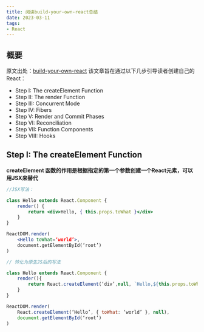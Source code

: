 ```yaml
---
title: 阅读build-your-own-react总结
date: 2023-03-11
tags:
- React
---
```


## 概要
原文出处：[build-your-own-react](https://pomb.us/build-your-own-react/)
该文章旨在通过以下几步引导读者创建自己的React：
- Step I: The createElement Function
- Step II: The render Function
- Step III: Concurrent Mode
- Step IV: Fibers
- Step V: Render and Commit Phases
- Step VI: Reconciliation
- Step VII: Function Components
- Step VIII: Hooks

## Step I: The createElement Function
**createElement 函数的作用是根据指定的第一个参数创建一个React元素，可以用JSX来替代**
```jsx
//JSX写法：

class Hello extends React.Component {
    render() {
        return <div>Hello, { this.props.toWhat }</div>
    }
}

ReactDOM.render(
    <Hello toWhat=‘world’>,
    document.getElementById(‘root’)
)
```

```js
// 转化为原生JS后的写法

class Hello extends React.Component {
    render(){
        return React.createElement(‘div’,null, `Hello,${this.props.toWhat}`)
    }
}

ReactDOM.render(
    React.createElement(‘Hello’, { toWhat: ‘world’ }, null),
    document.getElementById(‘root’)
)
```